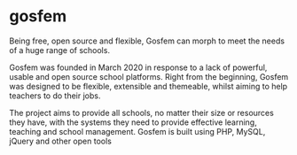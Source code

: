 # gosfem
Being free, open source and flexible, Gosfem can morph to meet the needs of a huge range of schools.

Gosfem was founded in March 2020 in response to a lack of powerful, usable and open source school platforms. Right from the beginning, Gosfem was designed to be flexible, extensible and themeable, whilst aiming to help teachers to do their jobs.

The project aims to provide all schools, no matter their size or resources they have, with the systems they need to provide effective learning, teaching and school management. Gosfem is built using PHP, MySQL, jQuery and other open tools
